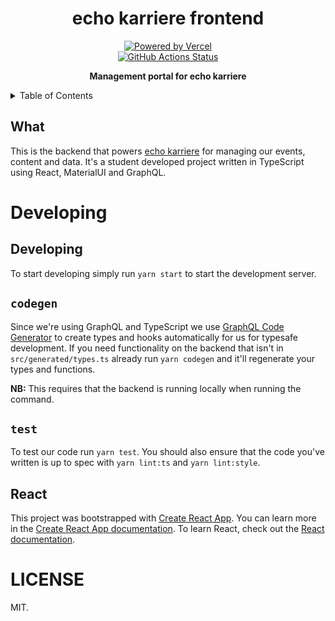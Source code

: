 <h1 align="center">echo karriere frontend</h1>

<p align="center">
   <a href="https://vercel.com?utm_source=echo-karriere-website&utm_campaign=oss"><img alt="Powered by Vercel" src="https://raw.githubusercontent.com/echo-karriere/web/develop/.github/powered-by-vercel.svg" /></a>
   <br />
   <a href="https://github.com/echo-karriere/frontend/actions"><img alt="GitHub Actions Status" src="https://github.com/echo-karriere/frontend/workflows/pipeline/badge.svg" /></a>
   <br />
</p>

<p align="center">
   <strong>Management portal for echo karriere</strong>
</p>

<details>
<summary>Table of Contents</summary>
<br />

<!-- markdown-toc start - Don't edit this section. Run M-x markdown-toc-refresh-toc -->

**Table of Contents**

- [Developing](#developing)
  - [Developing](#developing-1)
  - [`codegen`](#codegen)
  - [`test`](#test)
  - [React](#react)
- [LICENSE](#license)

<!-- markdown-toc end -->

</details>

## What

This is the backend that powers [echo karriere](https://www.echokarriere.no/)
for managing our events, content and data. It's a student developed project
written in TypeScript using React, MaterialUI and GraphQL.

# Developing

## Developing

To start developing simply run `yarn start` to start the development server.

## `codegen`

Since we're using GraphQL and TypeScript we use [GraphQL Code
Generator](https://graphql-code-generator.com/) to create types and hooks
automatically for us for typesafe development. If you need functionality on the
backend that isn't in `src/generated/types.ts` already run `yarn codegen` and
it'll regenerate your types and functions.

**NB:** This requires that the backend is running locally when running the command.

## `test`

To test our code run `yarn test`. You should also ensure that the code you've
written is up to spec with `yarn lint:ts` and `yarn lint:style`.

## React

This project was bootstrapped with [Create React
App](https://github.com/facebook/create-react-app). You can learn more in the
[Create React App
documentation](https://facebook.github.io/create-react-app/docs/getting-started).
To learn React, check out the [React documentation](https://reactjs.org/).

# LICENSE

MIT.
